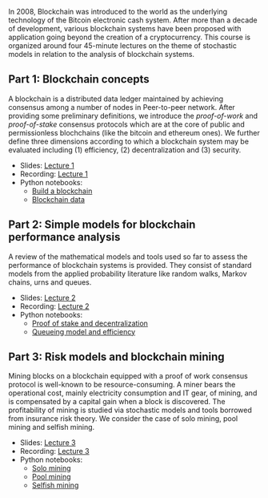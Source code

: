 In 2008, Blockchain was introduced to the world as the underlying technology of the Bitcoin electronic cash system. After more than a decade of development, various blockchain systems have been proposed with application going beyond the creation of a cryptocurrency. This course is organized around four 45-minute lectures on the theme of stochastic models in relation to the analysis of blockchain systems.

## Part 1: Blockchain concepts
A blockchain is a distributed data ledger maintained by achieving consensus among a number of nodes in Peer-to-peer network. After providing some preliminary definitions, we introduce the  *proof-of-work* and *proof-of-stake* consensus protocols which are at the core of public and permissionless blochchains (like the bitcoin and ethereum ones). We further define three dimensions according to which a blockchain system may be evaluated including (1) efficiency, (2) decentralization and (3) security.

* Slides: [Lecture 1](/Slides/BFS/Lecture1/blockastics_lec_1.pdf)  
* Recording: [Lecture 1](https://youtu.be/c_9LQEEwzE0)   
* Python notebooks: 
	- [Build a blockchain](/Python/lecture1_build_blockchain.ipynb)
	- [Blockchain data](/Python/Lecture1_blockchain_data.ipynb)



## Part 2: Simple models for blockchain performance analysis
A review of the mathematical models and tools used so far to assess the performance of blockchain systems is provided. They consist of standard models from the applied probability literature like random walks, Markov chains, urns and queues.

* Slides: [Lecture 2](/Slides/BFS/Lecture2/blockastics_lec_2.pdf)
* Recording: [Lecture 2](https://youtu.be/QDt_ItxO3u0)      
* Python notebooks: 
	- [Proof of stake and decentralization](/Python/lecture_2_POS_Decentralization.ipynb)
	- [Queueing model and efficiency](/Python/lecture_2_Efficiency.ipynb)


## Part 3: Risk models and blockchain mining
Mining blocks on a blockchain equipped with a proof of work consensus protocol is well-known to be resource-consuming. A miner bears the operational cost, mainly
electricity consumption and IT gear, of mining, and is compensated by a capital gain when a block is discovered. The profitability of mining is studied via stochastic models and tools borrowed from insurance risk theory. We consider the case of solo mining, pool mining and selfish mining.  

* Slides: [Lecture 3](/Slides/BFS/Lecture3/blockastics_lec_3.pdf)
* Recording: [Lecture 3](https://youtu.be/NSB1Zjt8-_0)     
* Python notebooks: 
	- [Solo mining](/Python/Lecture3_solo_mining.ipynb)
	- [Pool mining](/Python/Lecture3_mining_pool.ipynb)
	- [Selfish mining](/Python/Lecture3_selfish_mining.ipynb)  

   

